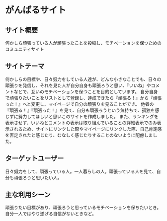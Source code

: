 # がんばるサイト
## サイト概要
何かしら頑張っている人が頑張ったことを投稿し、モチベーションを保つためのコミュニティサイト

## サイトテーマ
何かしらの目標や、日々努力をしている人達が、どんな小さなことでも、日々の頑張りを発信し、それを見た人が自分自身も頑張ろうと思い、『いいね』やコメントなどで、互いのモチベーションを保つことを目的としています。
自分自身で頑張りたいことをリストとして登録し、達成できたら『頑張る！』から『頑張った！』へと変更し、マイページで自分の頑張りを見ることができ。
他者の『頑張る！』『頑張った！』を見て、自分も頑張ろうという気持ちで、孤独を感じずに努力してほしいと思いこのサイトを作成しました。
また、ランキングを表示させず、いいねとコメントの表示は取り組んでいることの詳細表示でのみ表示されるため、サイトにリンクした際やマイページにリンクした際、自己肯定感を否定されたと感じたり、むなしく感じたりすることのないように配慮しました。

## ターゲットユーザー
日々努力をして、頑張っている人。一人暮らしの人。頑張っている人を見て、自分も頑張ろうと思いたい人。

## 主な利用シーン
頑張りたい目標があり、頑張ろうと思っているモチベーションを保ちたいとき。自分一人ではやり遂げる自信がないときなど。